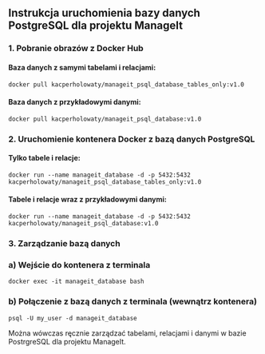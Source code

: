 ## Instrukcja uruchomienia bazy danych PostgreSQL dla projektu ManageIt

### 1. Pobranie obrazów z Docker Hub

#### Baza danych z samymi tabelami i relacjami:

`docker pull kacperholowaty/manageit_psql_database_tables_only:v1.0`

#### Baza danych z przykładowymi danymi:

`docker pull kacperholowaty/manageit_psql_database:v1.0`

### 2. Uruchomienie kontenera Docker z bazą danych PostgreSQL

#### Tylko tabele i relacje:

```
docker run --name manageit_database -d -p 5432:5432 kacperholowaty/manageit_psql_database_tables_only:v1.0
```

#### Tabele i relacje wraz z przykładowymi danymi:

```
docker run --name manageit_database -d -p 5432:5432 kacperholowaty/manageit_psql_database:v1.0
```

### 3. Zarządzanie bazą danych

### a) Wejście do kontenera z terminala

`docker exec -it manageit_database bash`

### b) Połączenie z bazą danych z terminala (wewnątrz kontenera)

`psql -U my_user -d manageit_database`

Można wówczas ręcznie zarządzać tabelami, relacjami i danymi w bazie PostrgreSQL dla projektu ManageIt.
